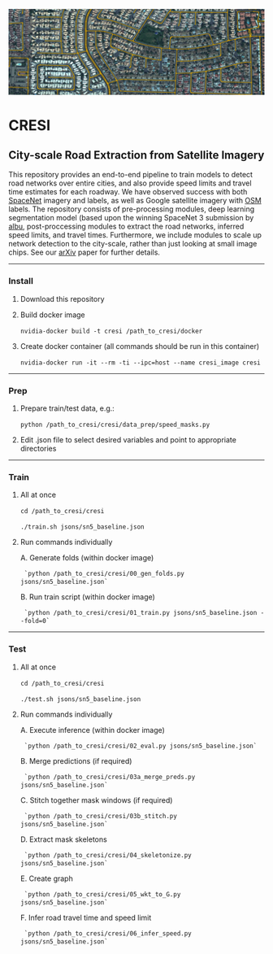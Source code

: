 ![Alt text](/results/images/header.png?raw=true "Header")

# CRESI #

## City-scale Road Extraction from Satellite Imagery ##

This repository provides an end-to-end pipeline to train models to detect road networks over entire cities, and also provide speed limits and travel time estimates for each roadway.  We have observed success with both [SpaceNet](https://spacenet.ai) imagery and labels, as well as Google satellite imagery with [OSM](https://openstreetmap.org) labels. The repository consists of pre-processing modules, deep learning segmentation model (based upon the winning SpaceNet 3 submission by [albu]((https://github.com/SpaceNetChallenge/RoadDetector/tree/master/albu-solution)), post-proccessing modules to extract the road networks, inferred speed limits, and travel times.  Furthermore, we include modules to scale up network detection to the city-scale, rather than just looking at small image chips. 
See our [arXiv](https://arxiv.org/abs/1908.09715) paper for further details.

____
### Install ###

1. Download this repository

2. Build docker image

	`nvidia-docker build -t cresi /path_to_cresi/docker`
	
3. Create docker container (all commands should be run in this container)

	`nvidia-docker run -it --rm -ti --ipc=host --name cresi_image cresi`
	

____
### Prep ###

1. Prepare train/test data, e.g.:

	`python /path_to_cresi/cresi/data_prep/speed_masks.py`
	
2. Edit .json file to select desired variables and point to appropriate directories


____
### Train ###

1. All at once

	`cd /path_to_cresi/cresi`
	
	`./train.sh jsons/sn5_baseline.json`


2. Run commands individually

	A. Generate folds (within docker image)

		`python /path_to_cresi/cresi/00_gen_folds.py jsons/sn5_baseline.json`

	B. Run train script (within docker image)

		`python /path_to_cresi/cresi/01_train.py jsons/sn5_baseline.json --fold=0`
	


____
### Test ###


1. All at once

	`cd /path_to_cresi/cresi`
	
	`./test.sh jsons/sn5_baseline.json`
	

2. Run commands individually


	A. Execute inference (within docker image)

		`python /path_to_cresi/cresi/02_eval.py jsons/sn5_baseline.json`

	B. Merge predictions (if required)

		`python /path_to_cresi/cresi/03a_merge_preds.py jsons/sn5_baseline.json`
	
	C. Stitch together mask windows (if required)

		`python /path_to_cresi/cresi/03b_stitch.py jsons/sn5_baseline.json`

	D. Extract mask skeletons

		`python /path_to_cresi/cresi/04_skeletonize.py jsons/sn5_baseline.json`
	
	E. Create graph

		`python /path_to_cresi/cresi/05_wkt_to_G.py jsons/sn5_baseline.json`

	F. Infer road travel time and speed limit

		`python /path_to_cresi/cresi/06_infer_speed.py jsons/sn5_baseline.json`
	

